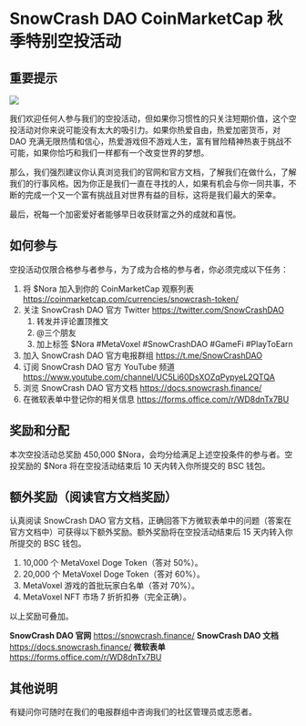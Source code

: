 # SnowCrash DAO CoinMarketCap 秋季特别空投活动

## 重要提示

![](https://img.snowcrash.finance/site/docs-snowcrash-finance/CoinMarketCap-1.jpeg)

我们欢迎任何人参与我们的空投活动，但如果你习惯性的只关注短期价值，这个空投活动对你来说可能没有太大的吸引力。如果你热爱自由，热爱加密货币，对 DAO 充满无限热情和信心，热爱游戏但不游戏人生，富有冒险精神热衷于挑战不可能，如果你恰巧和我们一样都有一个改变世界的梦想。

那么，我们强烈建议你认真浏览我们的官网和官方文档，了解我们在做什么，了解我们的行事风格。因为你正是我们一直在寻找的人，如果有机会与你一同共事，不断的完成一个又一个富有挑战且对世界有益的目标，这将是我们最大的荣幸。

最后，祝每一个加密爱好者能够早日收获财富之外的成就和喜悦。

## 如何参与

空投活动仅限合格参与者参与，为了成为合格的参与者，你必须完成以下任务：

1. 将 $Nora 加入到你的 CoinMarketCap 观察列表 https://coinmarketcap.com/currencies/snowcrash-token/
2. 关注 SnowCrash DAO 官方 Twitter https://twitter.com/SnowCrashDAO
    1. 转发并评论置顶推文
    2. @三个朋友
    3. 加上标签 $Nora #MetaVoxel #SnowCrashDAO #GameFi #PlayToEarn
3. 加入 SnowCrash DAO 官方电报群组 https://t.me/SnowCrashDAO
4. 订阅 SnowCrash DAO 官方 YouTube 频道 https://www.youtube.com/channel/UC5Li60DsXOZqPypyeL2QTQA
5. 浏览 SnowCrash DAO 官方文档 https://docs.snowcrash.finance/
6. 在微软表单中登记你的相关信息 https://forms.office.com/r/WD8dnTx7BU

## 奖励和分配

本次空投活动总奖励 450,000 $Nora，会均分给满足上述空投条件的参与者。空投奖励的 $Nora 将在空投活动结束后 10 天内转入你所提交的 BSC 钱包。

## 额外奖励（阅读官方文档奖励）

认真阅读 SnowCrash DAO 官方文档，正确回答下方微软表单中的问题（答案在官方文档中）可获得以下额外奖励。额外奖励将在空投活动结束后 15 天内转入你所提交的 BSC 钱包。

1. 10,000 个 MetaVoxel Doge Token（答对 50%）。
2. 20,000 个 MetaVoxel Doge Token（答对 60%）。
3. MetaVoxel 游戏的首批玩家白名单（答对 70%）。
4. MetaVoxel NFT 市场 7 折折扣券（完全正确）。

以上奖励可叠加。

**SnowCrash DAO 官网** https://snowcrash.finance/
**SnowCrash DAO 文档** https://docs.snowcrash.finance/
**微软表单** https://forms.office.com/r/WD8dnTx7BU

## 其他说明

有疑问你可随时在我们的电报群组中咨询我们的社区管理员或志愿者。